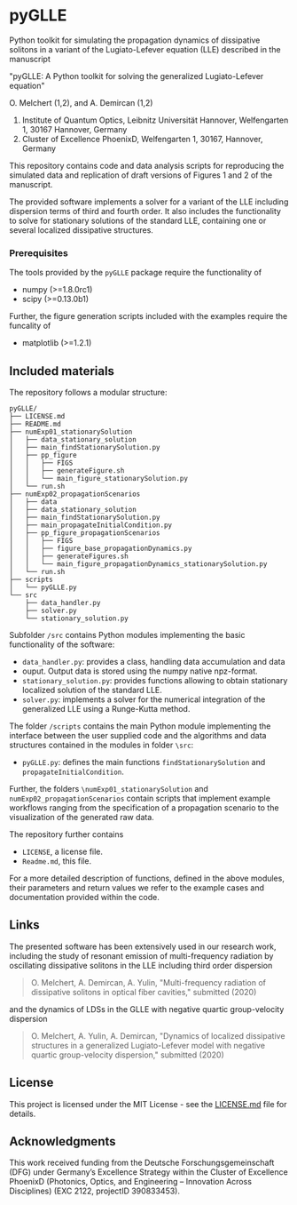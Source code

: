 # pyGLLE

Python toolkit for simulating the propagation dynamics of dissipative solitons
in a variant of the Lugiato-Lefever equation (LLE) described in the manuscript 

"pyGLLE: A Python toolkit for solving the generalized Lugiato-Lefever equation"

O. Melchert (1,2), and A. Demircan (1,2)

1. Institute of Quantum Optics, Leibnitz Universität Hannover, Welfengarten 1, 30167 Hannover, Germany
2. Cluster of Excellence PhoenixD, Welfengarten 1, 30167, Hannover, Germany

This repository contains code and data analysis scripts for reproducing the
simulated data and replication of draft versions of Figures 1 and 2 of the
manuscript. 

The provided software implements a solver for a variant of the LLE including
dispersion terms of third and fourth order. It also includes the functionality
to solve for stationary solutions of the standard LLE, containing one or
several localized dissipative structures.

### Prerequisites

The tools provided by the `pyGLLE` package require the functionality of 

* numpy (>=1.8.0rc1)
* scipy (>=0.13.0b1)

Further, the figure generation scripts included with the examples require the
funcality of

* matplotlib (>=1.2.1)

## Included materials

The repository follows a modular structure:

```
pyGLLE/
├── LICENSE.md
├── README.md
├── numExp01_stationarySolution
│   ├── data_stationary_solution
│   ├── main_findStationarySolution.py
│   ├── pp_figure
│   │   ├── FIGS
│   │   ├── generateFigure.sh
│   │   └── main_figure_stationarySolution.py
│   └── run.sh
├── numExp02_propagationScenarios
│   ├── data
│   ├── data_stationary_solution
│   ├── main_findStationarySolution.py
│   ├── main_propagateInitialCondition.py
│   ├── pp_figure_propagationScenarios
│   │   ├── FIGS
│   │   ├── figure_base_propagationDynamics.py
│   │   ├── generateFigures.sh
│   │   └── main_figure_propagationDynamics_stationarySolution.py
│   └── run.sh
├── scripts
│   └── pyGLLE.py
└── src
    ├── data_handler.py
    ├── solver.py
    └── stationary_solution.py
```

Subfolder `/src` contains Python modules implementing the basic functionality of the software:
* `data_handler.py`: provides a class, handling data accumulation and data
* ouput. Output data is stored using the numpy native npz-format.
* `stationary_solution.py`:
    provides functions allowing to obtain stationary localized solution of the standard LLE.
* `solver.py`: implements a solver for the numerical integration of the generalized LLE using a Runge-Kutta method.

The folder `/scripts` contains the main Python module implementing the
interface between the user supplied code and the algorithms and data structures
contained in the modules in folder `\src`:
* `pyGLLE.py`: defines the main functions `findStationarySolution` and
    `propagateInitialCondition`.

Further, the folders `\numExp01_stationarySolution` and
`numExp02_propagationScenarios` contain scripts that implement example
workflows ranging from the specification of a propagation scenario to the
visualization of the generated raw data.

The repository further contains
* `LICENSE`, a license file.
* `Readme.md`, this file.

For a more detailed description of functions, defined in the above modules,
their parameters and return values we refer to the example cases and
documentation provided within the code.

## Links

The presented software has been extensively used in our research work,
including the study of resonant emission of multi-frequency radiation by
oscillating dissipative solitons in the LLE including third order dispersion

> O. Melchert, A. Demircan, A. Yulin, "Multi-frequency radiation of dissipative solitons in optical fiber cavities," submitted (2020) 

and the dynamics of LDSs in the GLLE with negative quartic group-velocity dispersion 

> O. Melchert, A. Yulin, A. Demircan, "Dynamics of localized dissipative structures in a generalized Lugiato-Lefever model with negative quartic group-velocity dispersion," submitted (2020) 

## License

This project is licensed under the MIT License - see the [LICENSE.md](LICENSE.md) file for details.

## Acknowledgments

This work received funding from the Deutsche Forschungsgemeinschaft  (DFG) under
Germany’s Excellence Strategy within the Cluster of Excellence PhoenixD
(Photonics, Optics, and Engineering – Innovation Across Disciplines) (EXC 2122,
projectID 390833453).
